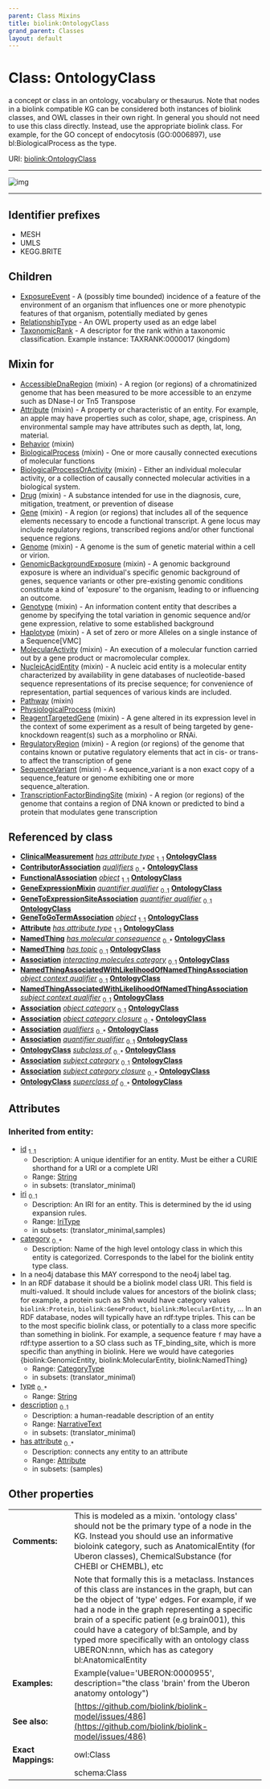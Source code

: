 ```yaml
---
parent: Class Mixins
title: biolink:OntologyClass
grand_parent: Classes
layout: default
---
```


# Class: OntologyClass


a concept or class in an ontology, vocabulary or thesaurus. Note that nodes in a biolink compatible KG can be considered both instances of biolink classes, and OWL classes in their own right. In general you should not need to use this class directly. Instead, use the appropriate biolink class. For example, for the GO concept of endocytosis (GO:0006897), use bl:BiologicalProcess as the type.

URI: [biolink:OntologyClass](https://w3id.org/biolink/vocab/OntologyClass)


---

![img](https://yuml.me/diagram/nofunky;dir:TB/class/[TaxonomicRank],[RelationshipType],[ClinicalMeasurement]-%20has%20attribute%20type%201..1%3E[OntologyClass%7Cid:string],[ContributorAssociation]-%20qualifiers%200..%2A%3E[OntologyClass],[FunctionalAssociation]-%20object%201..1%3E[OntologyClass],[GeneExpressionMixin]-%20quantifier%20qualifier%200..1%3E[OntologyClass],[GeneToExpressionSiteAssociation]-%20quantifier%20qualifier%200..1%3E[OntologyClass],[GeneToGoTermAssociation]-%20object%201..1%3E[OntologyClass],[Attribute]-%20has%20attribute%20type%201..1%3E[OntologyClass],[PairwiseMolecularInteraction]-%20interacting%20molecules%20category%200..1%3E[OntologyClass],[NamedThingAssociatedWithLikelihoodOfNamedThingAssociation]-%20object%20context%20qualifier%200..1%3E[OntologyClass],[NamedThingAssociatedWithLikelihoodOfNamedThingAssociation]-%20subject%20context%20qualifier%200..1%3E[OntologyClass],[Association]-%20object%20category%200..1%3E[OntologyClass],[Association]-%20object%20category%20closure%200..%2A%3E[OntologyClass],[Association]-%20qualifiers%200..%2A%3E[OntologyClass],[GeneExpressionMixin]-%20quantifier%20qualifier(i)%200..1%3E[OntologyClass],[GeneToExpressionSiteAssociation]-%20quantifier%20qualifier(i)%200..1%3E[OntologyClass],[Association]-%20subject%20category%200..1%3E[OntologyClass],[Association]-%20subject%20category%20closure%200..%2A%3E[OntologyClass],[TranscriptionFactorBindingSite]uses%20-.-%3E[OntologyClass],[SequenceVariant]uses%20-.-%3E[OntologyClass],[RegulatoryRegion]uses%20-.-%3E[OntologyClass],[ReagentTargetedGene]uses%20-.-%3E[OntologyClass],[PhysiologicalProcess]uses%20-.-%3E[OntologyClass],[Pathway]uses%20-.-%3E[OntologyClass],[NucleicAcidEntity]uses%20-.-%3E[OntologyClass],[MolecularActivity]uses%20-.-%3E[OntologyClass],[Haplotype]uses%20-.-%3E[OntologyClass],[Genotype]uses%20-.-%3E[OntologyClass],[GenomicBackgroundExposure]uses%20-.-%3E[OntologyClass],[Genome]uses%20-.-%3E[OntologyClass],[Gene]uses%20-.-%3E[OntologyClass],[Drug]uses%20-.-%3E[OntologyClass],[BiologicalProcessOrActivity]uses%20-.-%3E[OntologyClass],[BiologicalProcess]uses%20-.-%3E[OntologyClass],[Behavior]uses%20-.-%3E[OntologyClass],[Attribute]uses%20-.-%3E[OntologyClass],[AccessibleDnaRegion]uses%20-.-%3E[OntologyClass],[OntologyClass]%5E-[TaxonomicRank],[OntologyClass]%5E-[RelationshipType],[OntologyClass]%5E-[ExposureEvent],[TranscriptionFactorBindingSite],[SequenceVariant],[RegulatoryRegion],[ReagentTargetedGene],[PhysiologicalProcess],[Pathway],[PairwiseMolecularInteraction],[NucleicAcidEntity],[NamedThingAssociatedWithLikelihoodOfNamedThingAssociation],[NamedThing],[MolecularActivity],[Haplotype],[Genotype],[GenomicBackgroundExposure],[Genome],[GeneToGoTermAssociation],[GeneToExpressionSiteAssociation],[GeneExpressionMixin],[Gene],[FunctionalAssociation],[ExposureEvent],[Drug],[ContributorAssociation],[ClinicalMeasurement],[BiologicalProcessOrActivity],[BiologicalProcess],[Behavior],[Attribute],[Association],[AccessibleDnaRegion])

---


## Identifier prefixes

 * MESH
 * UMLS
 * KEGG.BRITE

## Children

 * [ExposureEvent](ExposureEvent.md) - A (possibly time bounded) incidence of a feature of the environment of an organism that influences one or more phenotypic features of that organism, potentially mediated by genes
 * [RelationshipType](RelationshipType.md) - An OWL property used as an edge label
 * [TaxonomicRank](TaxonomicRank.md) - A descriptor for the rank within a taxonomic classification. Example instance: TAXRANK:0000017 (kingdom)

## Mixin for

 * [AccessibleDnaRegion](AccessibleDnaRegion.md) (mixin)  - A region (or regions) of a chromatinized genome that has been measured to be more accessible to an enzyme such as DNase-I or Tn5 Transpose
 * [Attribute](Attribute.md) (mixin)  - A property or characteristic of an entity. For example, an apple may have properties such as color, shape, age, crispiness. An environmental sample may have attributes such as depth, lat, long, material.
 * [Behavior](Behavior.md) (mixin) 
 * [BiologicalProcess](BiologicalProcess.md) (mixin)  - One or more causally connected executions of molecular functions
 * [BiologicalProcessOrActivity](BiologicalProcessOrActivity.md) (mixin)  - Either an individual molecular activity, or a collection of causally connected molecular activities in a biological system.
 * [Drug](Drug.md) (mixin)  - A substance intended for use in the diagnosis, cure, mitigation, treatment, or prevention of disease
 * [Gene](Gene.md) (mixin)  - A region (or regions) that includes all of the sequence elements necessary to encode a functional transcript. A gene locus may include regulatory regions, transcribed regions and/or other functional sequence regions.
 * [Genome](Genome.md) (mixin)  - A genome is the sum of genetic material within a cell or virion.
 * [GenomicBackgroundExposure](GenomicBackgroundExposure.md) (mixin)  - A genomic background exposure is where an individual's specific genomic background of genes, sequence variants or other pre-existing genomic conditions constitute a kind of 'exposure' to the organism, leading to or influencing an outcome.
 * [Genotype](Genotype.md) (mixin)  - An information content entity that describes a genome by specifying the total variation in genomic sequence and/or gene expression, relative to some established background
 * [Haplotype](Haplotype.md) (mixin)  - A set of zero or more Alleles on a single instance of a Sequence[VMC]
 * [MolecularActivity](MolecularActivity.md) (mixin)  - An execution of a molecular function carried out by a gene product or macromolecular complex.
 * [NucleicAcidEntity](NucleicAcidEntity.md) (mixin)  - A nucleic acid entity is a molecular entity characterized by availability in gene databases of nucleotide-based sequence representations of its precise sequence; for convenience of representation, partial sequences of various kinds are included.
 * [Pathway](Pathway.md) (mixin) 
 * [PhysiologicalProcess](PhysiologicalProcess.md) (mixin) 
 * [ReagentTargetedGene](ReagentTargetedGene.md) (mixin)  - A gene altered in its expression level in the context of some experiment as a result of being targeted by gene-knockdown reagent(s) such as a morpholino or RNAi.
 * [RegulatoryRegion](RegulatoryRegion.md) (mixin)  - A region (or regions) of the genome that contains known or putative regulatory elements that act in cis- or trans- to affect the transcription of gene
 * [SequenceVariant](SequenceVariant.md) (mixin)  - A sequence_variant is a non exact copy of a sequence_feature or genome exhibiting one or more sequence_alteration.
 * [TranscriptionFactorBindingSite](TranscriptionFactorBindingSite.md) (mixin)  - A region (or regions) of the genome that contains a region of DNA known or predicted to bind a protein that modulates gene transcription

## Referenced by class

 *  **[ClinicalMeasurement](ClinicalMeasurement.md)** *[has attribute type](has_attribute_type.md)*  <sub>1..1</sub>  **[OntologyClass](OntologyClass.md)**
 *  **[ContributorAssociation](ContributorAssociation.md)** *[qualifiers](qualifiers.md)*  <sub>0..\*</sub>  **[OntologyClass](OntologyClass.md)**
 *  **[FunctionalAssociation](FunctionalAssociation.md)** *[object](object.md)*  <sub>1..1</sub>  **[OntologyClass](OntologyClass.md)**
 *  **[GeneExpressionMixin](GeneExpressionMixin.md)** *[quantifier qualifier](quantifier_qualifier.md)*  <sub>0..1</sub>  **[OntologyClass](OntologyClass.md)**
 *  **[GeneToExpressionSiteAssociation](GeneToExpressionSiteAssociation.md)** *[quantifier qualifier](quantifier_qualifier.md)*  <sub>0..1</sub>  **[OntologyClass](OntologyClass.md)**
 *  **[GeneToGoTermAssociation](GeneToGoTermAssociation.md)** *[object](object.md)*  <sub>1..1</sub>  **[OntologyClass](OntologyClass.md)**
 *  **[Attribute](Attribute.md)** *[has attribute type](has_attribute_type.md)*  <sub>1..1</sub>  **[OntologyClass](OntologyClass.md)**
 *  **[NamedThing](NamedThing.md)** *[has molecular consequence](has_molecular_consequence.md)*  <sub>0..\*</sub>  **[OntologyClass](OntologyClass.md)**
 *  **[NamedThing](NamedThing.md)** *[has topic](has_topic.md)*  <sub>0..1</sub>  **[OntologyClass](OntologyClass.md)**
 *  **[Association](Association.md)** *[interacting molecules category](interacting_molecules_category.md)*  <sub>0..1</sub>  **[OntologyClass](OntologyClass.md)**
 *  **[NamedThingAssociatedWithLikelihoodOfNamedThingAssociation](NamedThingAssociatedWithLikelihoodOfNamedThingAssociation.md)** *[object context qualifier](object_context_qualifier.md)*  <sub>0..1</sub>  **[OntologyClass](OntologyClass.md)**
 *  **[NamedThingAssociatedWithLikelihoodOfNamedThingAssociation](NamedThingAssociatedWithLikelihoodOfNamedThingAssociation.md)** *[subject context qualifier](subject_context_qualifier.md)*  <sub>0..1</sub>  **[OntologyClass](OntologyClass.md)**
 *  **[Association](Association.md)** *[object category](object_category.md)*  <sub>0..1</sub>  **[OntologyClass](OntologyClass.md)**
 *  **[Association](Association.md)** *[object category closure](object_category_closure.md)*  <sub>0..\*</sub>  **[OntologyClass](OntologyClass.md)**
 *  **[Association](Association.md)** *[qualifiers](qualifiers.md)*  <sub>0..\*</sub>  **[OntologyClass](OntologyClass.md)**
 *  **[Association](Association.md)** *[quantifier qualifier](quantifier_qualifier.md)*  <sub>0..1</sub>  **[OntologyClass](OntologyClass.md)**
 *  **[OntologyClass](OntologyClass.md)** *[subclass of](subclass_of.md)*  <sub>0..\*</sub>  **[OntologyClass](OntologyClass.md)**
 *  **[Association](Association.md)** *[subject category](subject_category.md)*  <sub>0..1</sub>  **[OntologyClass](OntologyClass.md)**
 *  **[Association](Association.md)** *[subject category closure](subject_category_closure.md)*  <sub>0..\*</sub>  **[OntologyClass](OntologyClass.md)**
 *  **[OntologyClass](OntologyClass.md)** *[superclass of](superclass_of.md)*  <sub>0..\*</sub>  **[OntologyClass](OntologyClass.md)**

## Attributes


### Inherited from entity:

 * [id](id.md)  <sub>1..1</sub>
     * Description: A unique identifier for an entity. Must be either a CURIE shorthand for a URI or a complete URI
     * Range: [String](types/String.md)
     * in subsets: (translator_minimal)
 * [iri](iri.md)  <sub>0..1</sub>
     * Description: An IRI for an entity. This is determined by the id using expansion rules.
     * Range: [IriType](types/IriType.md)
     * in subsets: (translator_minimal,samples)
 * [category](category.md)  <sub>0..\*</sub>
     * Description: Name of the high level ontology class in which this entity is categorized. Corresponds to the label for the biolink entity type class.
 * In a neo4j database this MAY correspond to the neo4j label tag.
 * In an RDF database it should be a biolink model class URI.
This field is multi-valued. It should include values for ancestors of the biolink class; for example, a protein such as Shh would have category values `biolink:Protein`, `biolink:GeneProduct`, `biolink:MolecularEntity`, ...
In an RDF database, nodes will typically have an rdf:type triples. This can be to the most specific biolink class, or potentially to a class more specific than something in biolink. For example, a sequence feature `f` may have a rdf:type assertion to a SO class such as TF_binding_site, which is more specific than anything in biolink. Here we would have categories {biolink:GenomicEntity, biolink:MolecularEntity, biolink:NamedThing}
     * Range: [CategoryType](types/CategoryType.md)
     * in subsets: (translator_minimal)
 * [type](type.md)  <sub>0..\*</sub>
     * Range: [String](types/String.md)
 * [description](description.md)  <sub>0..1</sub>
     * Description: a human-readable description of an entity
     * Range: [NarrativeText](types/NarrativeText.md)
     * in subsets: (translator_minimal)
 * [has attribute](has_attribute.md)  <sub>0..\*</sub>
     * Description: connects any entity to an attribute
     * Range: [Attribute](Attribute.md)
     * in subsets: (samples)

## Other properties

|  |  |  |
| --- | --- | --- |
| **Comments:** | | This is modeled as a mixin. 'ontology class' should not be the primary type of a node in the KG. Instead you should use an informative bioloink category, such as AnatomicalEntity (for Uberon classes), ChemicalSubstance (for CHEBI or CHEMBL), etc |
|  | | Note that formally this is a metaclass. Instances of this class are instances in the graph, but can be the object of 'type' edges. For example, if we had a node in the graph representing a specific brain of a specific patient (e.g brain001), this could have a category of bl:Sample, and by typed more specifically with an ontology class UBERON:nnn, which has as category bl:AnatomicalEntity |
| **Examples:** | | Example(value='UBERON:0000955', description="the class 'brain' from the Uberon anatomy ontology") |
| **See also:** | | [https://github.com/biolink/biolink-model/issues/486](https://github.com/biolink/biolink-model/issues/486) |
| **Exact Mappings:** | | owl:Class |
|  | | schema:Class |

